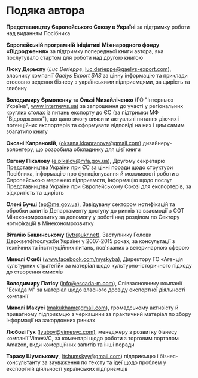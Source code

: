 # Подяка автора

**Представництву Європейського Союзу в Україні**  за підтримку роботи над виданням Посібника

**Європейській програмній ініціативі Міжнародного фонду «Відродження»** за підтримку попередньої книги автора, яка послугувало стартом для роботи над другою книгою

**Люку Дерьєпу** (*Luc Derieppe*, luc.derieppe@gaelys-export.com), власнику компанії *Gaelys Export SAS* за цінну інформацію та приклади стосовно ведення бізнесу з українськими підприємцями, за щирість та глибину

**Володимиру Єрмоленку** та **Ользі Михайліченко** (ГО "Інтерньюз Україна", <a href="www.internews.ua">www.internews.ua</a>) за запрошення до участі у регіональних круглих столах із питань експорту до ЄС (за підтримки МФ "Відродження"), що дало змогу виявити актуальні питання діючих і потенційних експортерів та сформувати відповіді на них і цим самим збагатило книгу

**Оксані Капрановій**, (oksana.kkapranova@gmail.com) дизайнеру-волонтеру, що розробила обкладинку для цієї книги

**Євгену Пікалову** (e.pikalov@mfa.gov.ua), Другому секретарю Представництва України при ЄС за цінні поради щодо структури Посібника, інформацію про функціонування й можливості роботи з Європейською мережею підприємств, інформацію щодо послуг Представництва України при Європейському Союзі для експортерів, за відкритість та щирість

**Олені Бучці** (ep@me.gov.ua), Завідувачу сектором нотифікацій та обробки запитів Департаменту доступу до ринків та взаємодії з СОТ Мінекономрозвитку за допомогу у роботі над розділом по Сектору нотифікацій в Мінекономрозвитку

**Віталію Башинському** (iytr@ukr.net), Заступнику Голови Держветфітослужби України у 2007-2015 роках, за консультації з технічних та інституційних питань, пов'язаних з ветеринарною сферою 

**Миколі Скибі** (<a href="www.facebook.com/myskyba">www.facebook.com/myskyba</a>), Директору ГО «Агенція культурних стратегій» за матеріал щодо культурно-історичного підходу до створення смислів

**Володимиру Патісу** (info@escada-m.com), Співзасновнику компанії "Ескада М" за матеріал щодо власного досвіду експортної діяльності компанії

**Миколі Макусі** (makukham@gmail.com), громадському активісту й приватному підприємцю з черкащини за практичний матеріал по збору інформації на закордонних ринках

**Любові Гук** (lyubov@vimesvc.com), менеджеру з розвитку бізнесу компанії VimesVC, за коментарі щодо роботи з торговим порталом Amazon, види комерційних запитів та інші поради

**Тарасу Шумському**, (tshumskyy@gmail.com) підприємцю і бізнес-консультанту за зауваження по тексту та ідеї щодо проблем у експортній діяльності українських підприємців